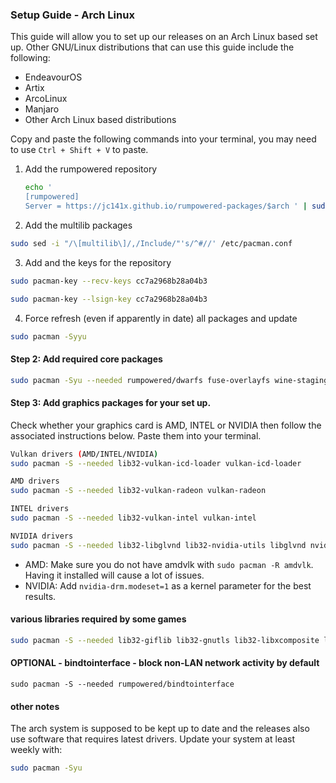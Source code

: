 ### Setup Guide - Arch Linux

This guide will allow you to set up our releases on an Arch Linux based set up. Other GNU/Linux distributions that can use this guide include the following:

* EndeavourOS
* Artix
* ArcoLinux
* Manjaro
* Other Arch Linux based distributions

Copy and paste the following commands into your terminal, you may need to use `Ctrl + Shift + V` to paste.

1. Add the rumpowered repository
    ```sh
    echo '
    [rumpowered]
    Server = https://jc141x.github.io/rumpowered-packages/$arch ' | sudo tee -a /etc/pacman.conf
    ```
2. Add the multilib packages

```sh
sudo sed -i "/\[multilib\]/,/Include/"'s/^#//' /etc/pacman.conf
```
3. Add and the keys for the repository

```sh
sudo pacman-key --recv-keys cc7a2968b28a04b3
```

```sh
sudo pacman-key --lsign-key cc7a2968b28a04b3
```

4. Force refresh (even if apparently in date) all packages and update

```sh
sudo pacman -Syyu
```

#### Step 2: Add required core packages

```sh
sudo pacman -Syu --needed rumpowered/dwarfs fuse-overlayfs wine-staging wine-mono openssl-1.1
```

#### Step 3: Add graphics packages for your set up.
Check whether your graphics card is AMD, INTEL or NVIDIA then follow the associated instructions below. Paste them into your terminal.

```sh
Vulkan drivers (AMD/INTEL/NVIDIA)
sudo pacman -S --needed lib32-vulkan-icd-loader vulkan-icd-loader 
```

```sh
AMD drivers
sudo pacman -S --needed lib32-vulkan-radeon vulkan-radeon
```

```sh
INTEL drivers
sudo pacman -S --needed lib32-vulkan-intel vulkan-intel
```

```sh
NVIDIA drivers
sudo pacman -S --needed lib32-libglvnd lib32-nvidia-utils libglvnd nvidia
```

- AMD: Make sure you do not have amdvlk with `sudo pacman -R amdvlk`. Having it installed will cause a lot of issues.
- NVIDIA: Add `nvidia-drm.modeset=1` as a kernel parameter for the best results.

#### various libraries required by some games

```sh
sudo pacman -S --needed lib32-giflib lib32-gnutls lib32-libxcomposite lib32-libxinerama lib32-libxslt lib32-mpg123 lib32-v4l-utils lib32-alsa-lib lib32-alsa-plugins lib32-libpulse lib32-openal lib32-zlib giflib libgphoto2 libxcrypt-compat zlib gst-plugins-base gst-plugins-good gst-plugins-ugly gst-plugins-bad gstreamer-vaapi gst-libav
```

#### OPTIONAL - bindtointerface - block non-LAN network activity by default
```
sudo pacman -S --needed rumpowered/bindtointerface
```

#### other notes

The arch system is supposed to be kept up to date and the releases also use software that requires latest drivers. Update your system at least weekly with:
```sh
sudo pacman -Syu
```
